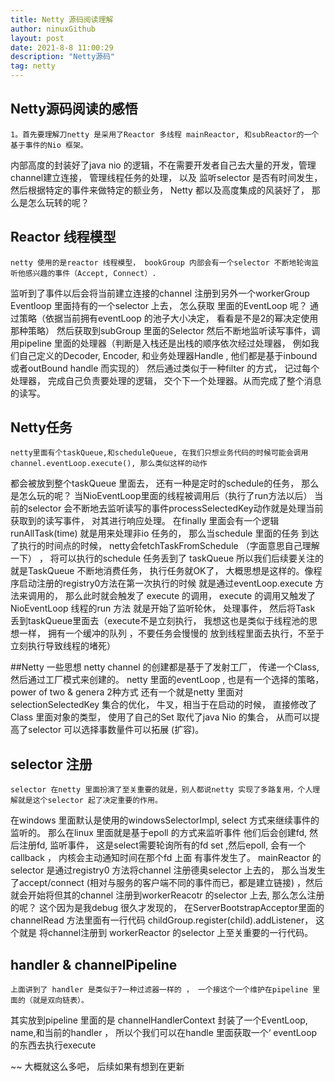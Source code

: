 ```yaml
---
title: Netty 源码阅读理解
author: ninuxGithub
layout: post
date: 2021-8-8 11:00:29
description: "Netty源码"
tag: netty
---
```



## Netty源码阅读的感悟
    1。首先要理解刀netty 是采用了Reactor 多线程 mainReactor, 和subReactor的一个基于事件的Nio 框架。
内部高度的封装好了java nio 的逻辑，不在需要开发者自己去大量的开发，管理channel建立连接， 管理线程任务的处理， 以及
监听selector 是否有时间发生，然后根据特定的事件来做特定的额业务， Netty 都以及高度集成的风装好了， 那么是怎么玩转的呢？
    

## Reactor 线程模型
    netty 使用的是reactor 线程模型， bookGroup 内部会有一个selector 不断地轮询监听他感兴趣的事件（Accept, Connect）.
监听到了事件以后会将当前建立连接的channel 注册到另外一个workerGroup Eventloop 里面持有的一个selector 上去， 怎么获取
里面的EventLoop 呢？ 通过策略（依据当前拥有eventLoop 的池子大小决定， 看看是不是2的幂决定使用那种策略）
然后获取到subGroup 里面的Selector 然后不断地监听读写事件，调用pipeline 里面的处理器（判断是入栈还是出栈的顺序依次经过处理器，
例如我们自己定义的Decoder, Encoder, 和业务处理器Handle , 他们都是基于inbound 或者outBound handle 而实现的）
然后通过类似于一种filter 的方式， 记过每个处理器， 完成自己负责要处理的逻辑， 交个下一个处理器。从而完成了整个消息的读写。


## Netty任务
    netty里面有个taskQueue,和scheduleQueue, 在我们只想业务代码的时候可能会调用channel.eventLoop.execute(), 那么类似这样的动作
都会被放到整个taskQueue 里面去， 还有一种是定时的schedule的任务， 那么是怎么玩的呢？
当NioEventLoop里面的线程被调用后（执行了run方法以后） 当前的selector 会不断地去监听读写的事件processSelectedKey动作就是处理当前
获取到的读写事件， 对其进行响应处理。 在finally 里面会有一个逻辑runAllTask(time) 就是用来处理非io 任务的， 那么当schedule 里面的任务
到达了执行的时间点的时候， netty会fetchTaskFromSchedule  （字面意思自己理解一下） ， 将可以执行的schedule 任务丢到了 taskQueue
所以我们后续要关注的就是TaskQueue 不断地消费任务， 执行任务就OK了， 大概思想是这样的。像程序启动注册的registry0方法在第一次执行的时候
就是通过eventLoop.execute 方法来调用的， 那么此时就会触发了  execute 的调用， execute 的调用又触发了 NioEventLoop 线程的run 方法
就是开始了监听轮休， 处理事件， 然后将Task 丢到taskQueue里面去（execute不是立刻执行， 我想这也是类似于线程池的思想一样， 拥有一个缓冲的队列
，不要任务会慢慢的 放到线程里面去执行，不至于立刻执行导致线程的堵死）

##Netty 一些思想
    netty channel 的创建都是基于了发射工厂， 传递一个Class, 然后通过工厂模式来创建的。
netty 里面的eventLoop , 也是有一个选择的策略， power of two & genera 2种方式
还有一个就是netty 里面对selectionSelectedKey 集合的优化， 牛叉，相当于在启动的时候， 直接修改了Class 里面对象的类型， 使用了自己的Set
取代了java Nio 的集合， 从而可以提高了selector 可以选择事数量件可以拓展 (扩容)。

## selector 注册
    selector 在netty 里面扮演了至关重要的就是，别人都说netty 实现了多路复用，个人理解就是这个selector 起了决定重要的作用。
在windows 里面默认是使用的windowsSelectorImpl,  select 方式来继续事件的监听的。 那么在linux 里面就是基于epoll 的方式来监听事件
他们后会创建fd, 然后注册fd, 监听事件， 这是select需要轮询所有的fd set ,然后epoll, 会有一个callback ， 内核会主动通知时间在那个fd 上面
有事件发生了。
    mainReactor 的selector 是通过registry0 方法将channel 注册德奥selector 上去的， 
那么当发生了accept/connect (相对与服务的客户端不同的事件而已，都是建立链接) ，然后就会开始将但其的channel 注册到workerReacotr 的selector 
上去, 那么怎么注册的呢？ 这个因为是我debug 很久才发现的， 在ServerBootstrapAcceptor里面的channelRead 方法里面有一行代码
childGroup.register(child).addListener， 这个就是 将channel注册到  workerReactor 的selector 上至关重要的一行代码。

## handler & channelPipeline
    上面讲到了 handler 是类似于7一种过滤器一样的 ， 一个接这个一个维护在pipeline 里面的（就是双向链表）。
其实放到pipeline 里面的是 channelHandlerContext 封装了一个EventLoop, name,和当前的handler ， 所以个我们可以在handle 里面获取一个‘
eventLoop 的东西去执行execute


~~ 大概就这么多吧， 后续如果有想到在更新
    




      

